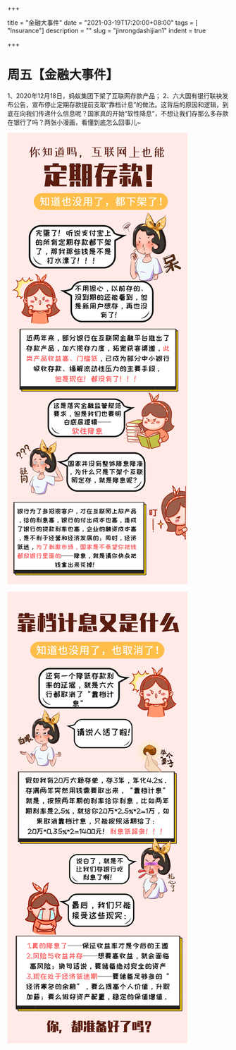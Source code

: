 +++

title = "金融大事件"
date = "2021-03-19T17:20:00+08:00"
tags = [ "Insurance"]
description = ""
slug = "jinrongdashijian1"
indent = true

+++

# 周五【金融大事件】 

 1、2020年12月18日，蚂蚁集团下架了互联网存款产品； 2、六大国有银行联袂发布公告，宣布停止定期存款提前支取“靠档计息”的做法。这背后的原因和逻辑，到底在向我们传递什么信息呢？国家真的开始“软性降息”，不想让我们存那么多存款在银行了吗？两张小漫画，看懂到底怎么回事儿~

![](https://github.com/worldofrorrim/worldofrorrim.github.io/blob/master/static/images/yinhangjiangxi1.jpg?raw=true)

![](https://github.com/worldofrorrim/worldofrorrim.github.io/blob/master/static/images/yinhangjiangxi2.jpg?raw=true)


